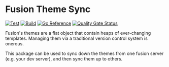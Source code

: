 # Fusion Theme Sync

[![Test](https://github.com/Viostream/fusion-theme-sync/actions/workflows/test.yml/badge.svg)](https://github.com/Viostream/fusion-theme-sync/actions/workflows/test.yml)
[![Build](https://github.com/Viostream/fusion-theme-sync/actions/workflows/build.yml/badge.svg)](https://github.com/Viostream/usion-theme-sync/actions/workflows/build.yml)
[![Go Reference](https://pkg.go.dev/badge/github.com/viostream/fusion-theme-sync/.svg)](https://pkg.go.dev/github.com/viostream/fusion-theme-sync/)
[![Quality Gate Status](https://sonarcloud.io/api/project_badges/measure?project=Viostream_fusion-theme-sync&metric=alert_status)](https://sonarcloud.io/summary/new_code?id=Viostream_fusion-theme-sync)

Fusion's themes are a flat object that contain heaps of ever-changing
templates. Managing them via a traditional version control system is onerous.

This package can be used to sync down the themes from one fusion server (e.g.
your dev server), and then sync them up to others.
